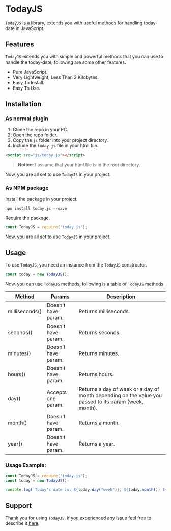 # TodayJS

`TodayJS` is a library, extends you with useful methods for handling today-date in JavaScript.

## Features

`TodayJS` extends you with simple and powerful methods that you can use to handle the today-date, following are some other features.

- Pure JavaScript.
- Very Lightweight, Less Than 2 Kilobytes.
- Easy To Install.
- Easy To Use.

## Installation

### As normal plugin

1. Clone the repo in your PC.
2. Open the repo folder.
3. Copy the `js` folder into your project directory.
4. Include the `today.js` file in your html file.

```html
<script src="js/today.js"></script>
```

> **Notice:** I assume that your html file is in the root directory.

Now, you are all set to use `TodayJS` in your project.

### As NPM package

Install the package in your project.

```
npm install today.js --save
```

Require the package.

```javascript
const TodayJS = require("today.js");
```

Now, you are all set to use `TodayJS` in your project.

## Usage

To use `TodayJS`, you need an instance from the `TodayJS` constructor.

```javascript
const today = new TodayJS();
```

Now, you can use `TodayJS` methods, following is a table of `TodayJS` methods.

| Method         | Params              | Description                                                                                           |
| -------------- | ------------------- | ----------------------------------------------------------------------------------------------------- |
| milliseconds() | Doesn't have param. | Returns milliseconds.                                                                                 |
| seconds()      | Doesn't have param. | Returns seconds.                                                                                      |
| minutes()      | Doesn't have param. | Returns minutes.                                                                                      |
| hours()        | Doesn't have param. | Returns hours.                                                                                        |
| day()          | Accepts one param.  | Returns a day of week or a day of month depending on the value you passed to its param (week, month). |
| month()        | Doesn't have param. | Returns a month.                                                                                      |
| year()         | Doesn't have param. | Returns a year.                                                                                       |

### Usage Example:

```javascript
const TodayJS = require("today.js");
const today = new TodayJS();

console.log(`Today's date is: ${today.day("week")}, ${today.month()} ${today.day("month")}, ${today.year()}`);
```

## Support

Thank you for using `TodayJS`, if you experienced any issue feel free to describe it [here](https://github.com/gitmhd/today.js/issues).
